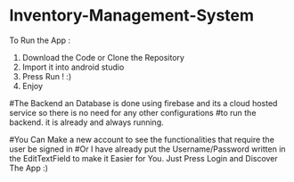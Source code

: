 # Inventory-Management-System

To Run the App :

1) Download the Code or Clone the Repository
2) Import it into android studio
3) Press Run ! :)
4) Enjoy 

#The Backend an Database is done using firebase and its a cloud hosted service so there is no need for any other configurations
#to run the backend. it is already and always running. 


#You Can Make a new account to see the functionalities that require the user be signed in
#Or I have already put the Username/Password written in the EditTextField to make it Easier for You. Just Press Login and Discover The App :)

